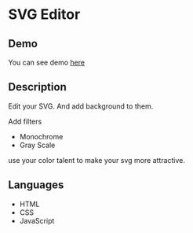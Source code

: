 # SVG Editor

## Demo

You can see demo [here](https://naim30.github.io/svg_editor/)

## Description

Edit your SVG.
And add background to them.

Add filters
- Monochrome
- Gray Scale

use your color talent to make your svg more attractive. 

## Languages

- HTML
- CSS
- JavaScript
